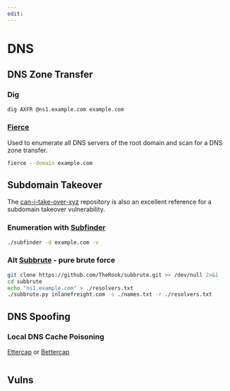 ```yaml
---
edit:
---
```


# DNS

## DNS Zone Transfer

### Dig

```bash
dig AXFR @ns1.example.com example.com
```

### [Fierce](https://github.com/mschwager/fierce)

Used to enumerate all DNS servers of the root domain and scan for a DNS zone transfer.

```bash
fierce --domain example.com
```

## Subdomain Takeover

The [can-i-take-over-xyz](https://github.com/EdOverflow/can-i-take-over-xyz) repository is also an excellent reference for a subdomain takeover vulnerability.

### Enumeration with [Subfinder](https://github.com/projectdiscovery/subfinder)

```bash
./subfinder -d example.com -v  
```

### Alt [Subbrute](https://github.com/TheRook/subbrute) - pure brute force

```bash
git clone https://github.com/TheRook/subbrute.git >> /dev/null 2>&1
cd subbrute
echo "ns1.example.com" > ./resolvers.txt
./subbrute.py inlanefreight.com -s ./names.txt -r ./resolvers.txt
```

## DNS Spoofing

### Local DNS Cache Poisoning

[Ettercap](https://www.ettercap-project.org/) or [Bettercap](https://www.bettercap.org/)

```bash
```

## Vulns

